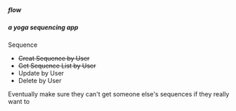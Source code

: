 ##### flow
##### a yoga sequencing app


Sequence
- ~~Creat Sequence by User~~
- ~~Get Sequence List by User~~
- Update by User
- Delete by User

Eventually make sure they can't get someone else's sequences if they really want to  